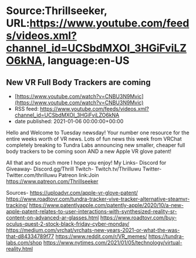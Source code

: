 # Source:Thrillseeker, URL:https://www.youtube.com/feeds/videos.xml?channel_id=UCSbdMXOI_3HGiFviLZO6kNA, language:en-US

## New VR Full Body Trackers are coming
 - [https://www.youtube.com/watch?v=CNBU3N9Mvic](https://www.youtube.com/watch?v=CNBU3N9Mvic)
 - RSS feed: https://www.youtube.com/feeds/videos.xml?channel_id=UCSbdMXOI_3HGiFviLZO6kNA
 - date published: 2021-01-06 00:00:00+00:00

Hello and Welcome to Tuesday newsday! Your number one resource for the entire weeks worth of VR news. Lots of fun news this week from VRChat completely breaking to Tundra Labs announcing new smaller, cheaper full body trackers to be coming soon AND a new Apple VR glove patent!

All that and so much more I hope you enjoy!
My Links-
Discord for Giveaway- Discord.gg/Thrill
Twitch- Twitch.tv/Thrilluwu
Twitter- Twitter.com/thrilluwu
Patreon link:Join
https://www.patreon.com/Thrillseeker





Sources-
https://uploadvr.com/apple-vr-glove-patent/
https://www.roadtovr.com/tundra-tracker-vive-tracker-alternative-steamvr-tracking/
https://www.patentlyapple.com/patently-apple/2020/10/a-new-apple-patent-relates-to-user-interactions-with-synthesized-reality-sr-content-on-advanced-ar-glasses.html
https://www.roadtovr.com/buy-oculus-quest-2-stock-black-friday-cyber-monday/
https://medium.com/vrchat/vrchats-new-years-2021-or-what-the-was-that-d84334789f77
https://www.reddit.com/r/VR_memes/
https://tundra-labs.com/shop
https://www.nytimes.com/2021/01/05/technology/virtual-reality.html

